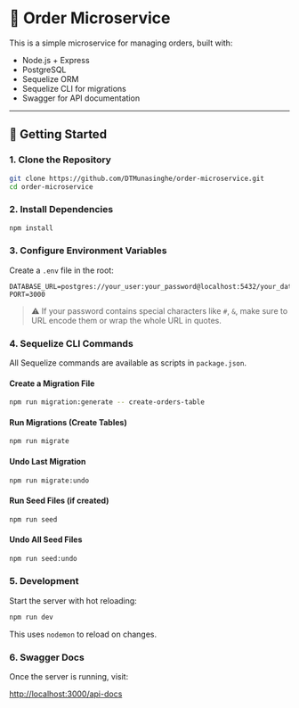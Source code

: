 # 🛒 Order Microservice

This is a simple microservice for managing orders, built with:

- Node.js + Express  
- PostgreSQL  
- Sequelize ORM  
- Sequelize CLI for migrations  
- Swagger for API documentation  

---

## 🚀 Getting Started

### 1. Clone the Repository

```bash
git clone https://github.com/DTMunasinghe/order-microservice.git
cd order-microservice
```

### 2. Install Dependencies

```bash
npm install
```

### 3. Configure Environment Variables

Create a `.env` file in the root:

```env
DATABASE_URL=postgres://your_user:your_password@localhost:5432/your_database
PORT=3000
```

> ⚠️ If your password contains special characters like `#`, `&`, make sure to URL encode them or wrap the whole URL in quotes.

### 4. Sequelize CLI Commands

All Sequelize commands are available as scripts in `package.json`.

#### Create a Migration File

```bash
npm run migration:generate -- create-orders-table
```

#### Run Migrations (Create Tables)

```bash
npm run migrate
```

#### Undo Last Migration

```bash
npm run migrate:undo
```

#### Run Seed Files (if created)

```bash
npm run seed
```

#### Undo All Seed Files

```bash
npm run seed:undo
```

### 5. Development

Start the server with hot reloading:

```bash
npm run dev
```

This uses `nodemon` to reload on changes.

### 6. Swagger Docs

Once the server is running, visit:

[http://localhost:3000/api-docs](http://localhost:3000/api-docs)
